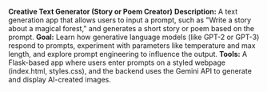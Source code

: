 **Creative Text Generator (Story or Poem Creator)**
**Description:** A text generation app that allows users to input a prompt, such as "Write a story about a magical forest," and generates a short story or poem based on the prompt.
**Goal:** Learn how generative language models (like GPT-2 or GPT-3) respond to prompts, experiment with parameters like temperature and max length, and explore prompt engineering to influence the output.
**Tools:** A Flask-based app where users enter prompts on a styled webpage (index.html, styles.css), and the backend uses the Gemini API to generate and display AI-created images.
